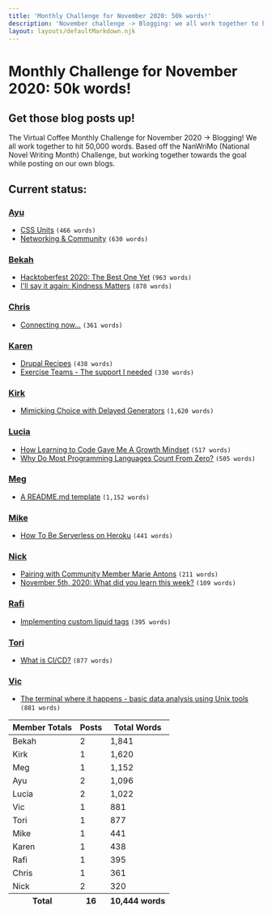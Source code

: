 ```yaml
---
title: 'Monthly Challenge for November 2020: 50k words!'
description: 'November challenge -> Blogging: we all work together to hit 50,000 words. Based off the NanWriMo (National Novel Writing Month) Challenge, but working together towards the goal while posting on our own blogs.'
layout: layouts/defaultMarkdown.njk
---
```


# Monthly Challenge for November 2020: 50k words!

## Get those blog posts up!

The Virtual Coffee Monthly Challenge for November 2020 -> Blogging! We all work together to hit 50,000 words. Based off the NanWriMo (National Novel Writing Month) Challenge, but working together towards the goal while posting on our own blogs.

## Current status:

### [Ayu](https://adiatiayu.hashnode.dev)

- [CSS Units](https://adiatiayu.hashnode.dev/css-units) `(466 words)`
- [Networking & Community](https://adiatiayu.hashnode.dev/networking-and-community) `(630 words)`

### [Bekah](https://dev.to/bekahhw)

- [Hacktoberfest 2020: The Best One Yet](https://dev.to/bekahhw/hacktoberfest-2020-the-best-one-yet-5fp7) `(963 words)`
- [I'll say it again: Kindness Matters](https://dev.to/bekahhw/i-ll-say-it-again-kindness-matters-3ef4) `(878 words)`

### [Chris](https://dev.to/jarvisscript)

- [Connecting now...](https://dev.to/jarvisscript/connecting-now-18a4) `(361 words)`

### [Karen](https://dev.to/kldickenson)

- [Drupal Recipes](https://dev.to/kldickenson/drupal-recipes-68f) `(438 words)`
- [Exercise Teams - The support I needed](https://dev.to/kldickenson/exercise-teams-the-support-i-needed-3390) `(330 words)`

### [Kirk](https://gistlog.co/tkshill)

- [Mimicking Choice with Delayed Generators](https://gistlog.co/tkshill/5edf3eb96a1dd80b47849399c7945499) `(1,620 words)`

### [Lucia](https://dev.to/cerchie)

- [How Learning to Code Gave Me A Growth Mindset](https://dev.to/cerchie/how-learning-to-code-gave-me-a-growth-mindset-4lbo) `(517 words)`
- [Why Do Most Programming Languages Count From Zero?](https://dev.to/cerchie/why-do-computers-count-from-zero-3mh6) `(505 words)`

### [Meg](https://meghangutshall.com/)

- [A README.md template](https://gist.github.com/meg-gutshall/ac48ef47d9d7b750c354c990c90a2a8f) `(1,152 words)`

### [Mike](https://mikerogers.io/)

- [How To Be Serverless on Heroku](https://mikerogers.io/2020/11/11/how-to-be-serverless-on-heroku) `(441 words)`

### [Nick](https://dev.to/nickytonline)

- [Pairing with Community Member Marie Antons](https://dev.to/devteam/pairing-with-community-member-marie-antons-3doi) `(211 words)`
- [November 5th, 2020: What did you learn this week?](https://dev.to/nickytonline/november-5th-2020-what-did-you-learn-this-week-31fa) `(109 words)`

### [Rafi](https://dev.to/rafi993)

- [Implementing custom liquid tags](https://dev.to/rafi993/implementing-custom-liquid-tags-16g0) `(395 words)`

### [Tori](https://dev.to/torianne02)

- [What is CI/CD?](https://firehydrant.io/blog/what-is-ci-cd/) `(877 words)`

### [Vic](https://vicvijayakumar.com)

- [The terminal where it happens - basic data analysis using Unix tools](https://vicvijayakumar.com/blog/basic-data-analysis-unix-tools) `(881 words)`

<table class="table mt-5" style="max-width:600px">
  <thead class="thead-dark">
    <th scope="col">
      Member Totals
    </th>
    <th scope="col" class="text-right">
      Posts
    </th>
    <th scope="col" class="text-right">
      Total Words
    </th>
  </thead>
  <tbody>
    <tr>
      <td>Bekah</td>
      <td class="text-right">2</td>
      <td class="text-right">1,841</td>
    </tr>
    <tr>
      <td>Kirk</td>
      <td class="text-right">1</td>
      <td class="text-right">1,620</td>
    </tr>
    <tr>
      <td>Meg</td>
      <td class="text-right">1</td>
      <td class="text-right">1,152</td>
    </tr>
    <tr>
      <td>Ayu</td>
      <td class="text-right">2</td>
      <td class="text-right">1,096</td>
    </tr>
    <tr>
      <td>Lucia</td>
      <td class="text-right">2</td>
      <td class="text-right">1,022</td>
    </tr>
    <tr>
      <td>Vic</td>
      <td class="text-right">1</td>
      <td class="text-right">881</td>
    </tr>
    <tr>
      <td>Tori</td>
      <td class="text-right">1</td>
      <td class="text-right">877</td>
    </tr>
    <tr>
      <td>Mike</td>
      <td class="text-right">1</td>
      <td class="text-right">441</td>
    </tr>
    <tr>
      <td>Karen</td>
      <td class="text-right">1</td>
      <td class="text-right">438</td>
    </tr>
    <tr>
      <td>Rafi</td>
      <td class="text-right">1</td>
      <td class="text-right">395</td>
    </tr>
    <tr>
      <td>Chris</td>
      <td class="text-right">1</td>
      <td class="text-right">361</td>
    </tr>
    <tr>
      <td>Nick</td>
      <td class="text-right">2</td>
      <td class="text-right">320</td>
    </tr>
  </tbody>
  <tfoot>
    <tr>
      <th scope="col">Total</th>
      <th scope="col" class="text-right">16</th>
      <th scope="col" class="text-right">10,444 words</th>
    </tr>
  </tfoot>
</table>
